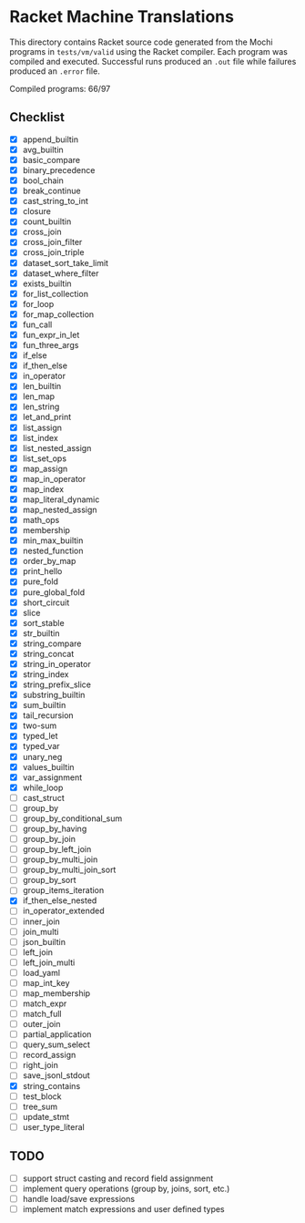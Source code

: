 # Racket Machine Translations

This directory contains Racket source code generated from the Mochi programs in `tests/vm/valid` using the Racket compiler. Each program was compiled and executed. Successful runs produced an `.out` file while failures produced an `.error` file.

Compiled programs: 66/97

## Checklist
- [x] append_builtin
- [x] avg_builtin
- [x] basic_compare
- [x] binary_precedence
- [x] bool_chain
- [x] break_continue
- [x] cast_string_to_int
- [x] closure
- [x] count_builtin
- [x] cross_join
- [x] cross_join_filter
- [x] cross_join_triple
- [x] dataset_sort_take_limit
- [x] dataset_where_filter
- [x] exists_builtin
- [x] for_list_collection
- [x] for_loop
- [x] for_map_collection
- [x] fun_call
- [x] fun_expr_in_let
- [x] fun_three_args
- [x] if_else
- [x] if_then_else
- [x] in_operator
- [x] len_builtin
- [x] len_map
- [x] len_string
- [x] let_and_print
- [x] list_assign
- [x] list_index
- [x] list_nested_assign
- [x] list_set_ops
- [x] map_assign
- [x] map_in_operator
- [x] map_index
- [x] map_literal_dynamic
- [x] map_nested_assign
- [x] math_ops
- [x] membership
- [x] min_max_builtin
- [x] nested_function
- [x] order_by_map
- [x] print_hello
- [x] pure_fold
- [x] pure_global_fold
- [x] short_circuit
- [x] slice
- [x] sort_stable
- [x] str_builtin
- [x] string_compare
- [x] string_concat
- [x] string_in_operator
- [x] string_index
- [x] string_prefix_slice
- [x] substring_builtin
- [x] sum_builtin
- [x] tail_recursion
- [x] two-sum
- [x] typed_let
- [x] typed_var
- [x] unary_neg
- [x] values_builtin
- [x] var_assignment
- [x] while_loop
- [ ] cast_struct
- [ ] group_by
- [ ] group_by_conditional_sum
- [ ] group_by_having
- [ ] group_by_join
- [ ] group_by_left_join
- [ ] group_by_multi_join
- [ ] group_by_multi_join_sort
- [ ] group_by_sort
- [ ] group_items_iteration
- [x] if_then_else_nested
- [ ] in_operator_extended
- [ ] inner_join
- [ ] join_multi
- [ ] json_builtin
- [ ] left_join
- [ ] left_join_multi
- [ ] load_yaml
- [ ] map_int_key
- [ ] map_membership
- [ ] match_expr
- [ ] match_full
- [ ] outer_join
- [ ] partial_application
- [ ] query_sum_select
- [ ] record_assign
- [ ] right_join
- [ ] save_jsonl_stdout
- [x] string_contains
- [ ] test_block
- [ ] tree_sum
- [ ] update_stmt
- [ ] user_type_literal

## TODO
- [ ] support struct casting and record field assignment
- [ ] implement query operations (group by, joins, sort, etc.)
- [ ] handle load/save expressions
- [ ] implement match expressions and user defined types

